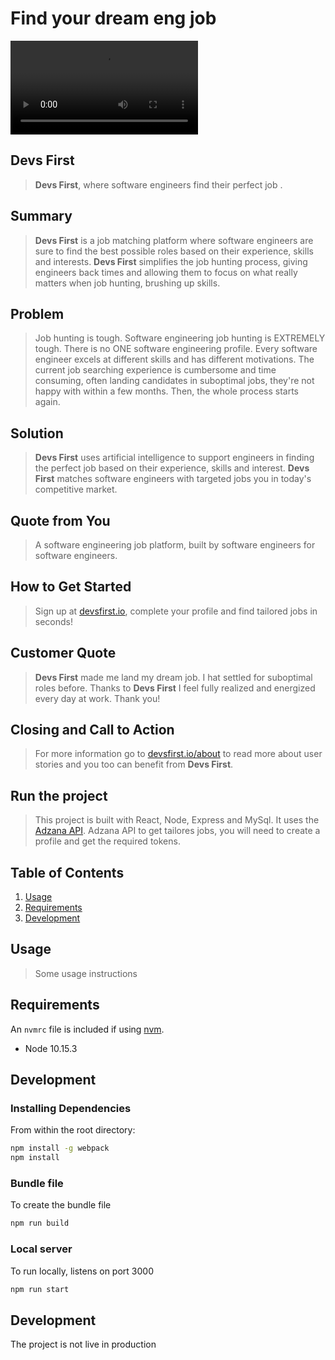 # Find your dream eng job #

![alt text](https://github.com/mbesio/dev-first/devfirst.mp4 "Devs First app")

## Devs First ##
  > __Devs First__, where software engineers find their perfect job .

## Summary ##
  > __Devs First__ is a job matching platform where software engineers are sure to find the best possible roles based on their experience, skills and interests. __Devs First__ simplifies the job hunting process, giving engineers back times and allowing them to focus on what really matters when job hunting, brushing up skills.

## Problem ##
  > Job hunting is tough. Software engineering job hunting is EXTREMELY tough. There is no ONE software engineering profile. Every software engineer excels at different skills and has different motivations.
  > The current job searching experience is cumbersome and time consuming, often landing candidates in suboptimal jobs, they're not happy with within a few months. Then, the whole process starts again.


## Solution ##
  > __Devs First__ uses artificial intelligence to support engineers in finding the perfect job based on their experience, skills and interest. __Devs First__ matches software engineers with targeted jobs you in today's competitive market.

## Quote from You ##
  > A software engineering job platform, built by software engineers for software engineers.

## How to Get Started ##
  > Sign up at [devsfirst.io](devsfirst.io), complete your profile and find tailored jobs in seconds!

## Customer Quote ##
  > __Devs First__ made me land my dream job. I hat settled for suboptimal roles before. Thanks to __Devs First__ I feel fully realized and energized every day at work. Thank you!

## Closing and Call to Action ##
  > For more information go to [devsfirst.io/about](devsfirst.io/about) to read more about user stories and you too can benefit from __Devs First__.



## Run the project ##

> This project is built with React, Node, Express and MySql. It uses the [Adzana API](https://developer.adzuna.com/). Adzana API to get tailores jobs, you will need to create a profile and get the required tokens.

## Table of Contents

1. [Usage](#Usage)
1. [Requirements](#requirements)
1. [Development](#development)

## Usage

> Some usage instructions

## Requirements

An `nvmrc` file is included if using [nvm](https://github.com/creationix/nvm).

- Node 10.15.3

## Development

### Installing Dependencies

From within the root directory:

```sh
npm install -g webpack
npm install
```
### Bundle file

To create the bundle file
```sh
npm run build
```
### Local server

To run locally, listens on port 3000
```sh
npm run start
```

## Development

The project is not live in production